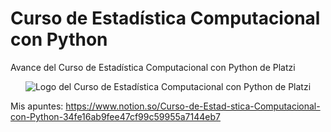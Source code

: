 # Curso de Estadística Computacional con Python

Avance del Curso de Estadística Computacional con Python de Platzi

<p align="center">
  <img src="https://static.platzi.com/media/achievements/badge-estadistica-computacional-python-1338d456-37ef-469c-9532-176dc28941e2.png" alt="Logo del Curso de Estadística Computacional con Python de Platzi">
</p>

Mis apuntes: https://www.notion.so/Curso-de-Estad-stica-Computacional-con-Python-34fe16ab9fee47cf99c59955a7144eb7
